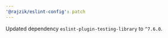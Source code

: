 ```yaml
---
'@rajzik/eslint-config': patch
---
```


Updated dependency `eslint-plugin-testing-library` to `^7.6.0`.
